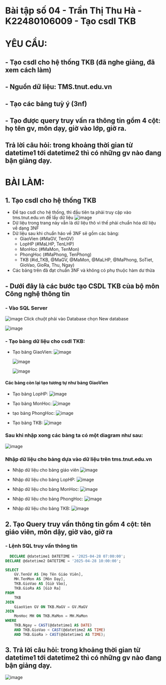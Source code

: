 # Bài tập số 04 - Trần Thị Thu Hà - K22480106009 - Tạo csdl TKB 
# YÊU CẦU: 
## -  Tạo csdl cho hệ thống TKB (đã nghe giảng, đã xem cách làm)
## -  Nguồn dữ liệu: TMS.tnut.edu.vn
## -  Tạo các bảng tuỳ ý (3nf)
## -  Tạo được query truy vấn ra thông tin gồm 4 cột: họ tên gv, môn dạy, giờ vào lớp, giờ ra.
##  Trả lời câu hỏi: trong khoảng thời gian từ datetime1 tới datetime2 thì có những gv nào đang bận     giảng dạy.
# BÀI LÀM: 
## 1. Tạo csdl cho hệ thống TKB 
- Để tạo csdl cho hệ thống, thì đầu tiên ta phải truy cập vào tms.tnut.edu.vn để lấy dữ liệu
  ![image](https://github.com/user-attachments/assets/d0eee039-502e-4df8-8d92-19c534b7f2b9)
- Dữ liệu trong trang này vẫn là dữ liệu thô vì thế phải chuẩn hóa dữ liệu về dạng 3NF
- Dữ liệu sau khi chuẩn háo về 3NF sẽ gồm các bảng:
  + GiaoVien (#MaGV, TenGV)
  + LopHP (#MaLHP, TenLHP)
  + MonHoc (#MaMon, TenMon)
  + PhongHoc (#MaPhong, TenPhong)
  + TKB (#id_TKB, @MaGV, @MaMon, @MaLHP, @MaPhong, SoTiet, GioVao, GioRa, Thu, Ngay)
- Các bảng trên đã đạt chuẩn 3NF và không có phụ thuộc hàm dư thừa
## - Dưới đây là các bước tạo CSDL TKB của bộ môn Công nghệ thông tin 
### - Vào SQL Server 
  ![image](https://github.com/user-attachments/assets/826771c4-6b51-4383-96b1-d14095900aa9)
  Click chuột phải vào Database chọn New database
  
  ![image](https://github.com/user-attachments/assets/0c308d89-abfd-4012-92e7-3ebe15db6df7)

### - Tạo bảng dữ liệu cho csdl TKB:
- Tạo bảng GiaoVien:
  ![image](https://github.com/user-attachments/assets/9dcde210-8fa4-4b14-b513-393274ee7954)

  ![image](https://github.com/user-attachments/assets/db75c9fe-a8d1-4eee-81b5-a13d141ae8d3)
  
  ![image](https://github.com/user-attachments/assets/82391719-761c-4e8a-bb09-2bd0347f979a)


#### Các bảng còn lại tạo tương tự như bảng GiaoVien
- Tạo bảng LopHP:
  ![image](https://github.com/user-attachments/assets/f2044cb5-9720-4b39-8582-17ea0e4cd8d5)

- Tạo bảng MonHoc:
  ![image](https://github.com/user-attachments/assets/ed615bea-fa56-4f7d-9fa6-5c80b0133f23)

- tạo bảng PhongHoc:
  ![image](https://github.com/user-attachments/assets/2f8c3f78-9cc3-4848-93c4-c07552f71391)

- Tạo bảng TKB: 
  ![image](https://github.com/user-attachments/assets/9a42e7e4-befa-4d8e-bb60-47788fa7f585)

### Sau khi nhập xong các bảng ta có một diagram như sau: 
  ![image](https://github.com/user-attachments/assets/f4344f30-5f06-4c71-be91-036dd3fe9001)

### Nhập dữ liệu cho bảng dựa vào dữ liệu trên tms.tnut.edu.vn
- Nhập dữ liệu cho bảng giáo viên 
  ![image](https://github.com/user-attachments/assets/c46496cb-b310-4b9e-9ea0-fe8629b6ded7)

- Nhập dữ liệu cho bảng LopHP:
  ![image](https://github.com/user-attachments/assets/77f9a1f2-2c47-4e21-b4ca-ed3d073034f9)

- Nhập dữ liệu cho bảng MonHoc:
  ![image](https://github.com/user-attachments/assets/4d71d875-f208-424b-83f9-78f32aae923f)

- Nhập dữ liệu cho bảng PhongHoc:
  ![image](https://github.com/user-attachments/assets/669fba38-31ad-46d6-92d0-9f620bd8c02f)

- Nhập dữ liệu cho bảng TKB:
  ![image](https://github.com/user-attachments/assets/064b8ef2-77be-48a3-8540-6963f1779619)

## 2. Tạo Query truy vấn thông tin gồm 4 cột: tên giáo viên, môn dậy, giờ vào, giờ ra
### - Lệnh SQL truy vấn thông tin
```sql
  DECLARE @datetime1 DATETIME = '2025-04-28 07:00:00';
DECLARE @datetime2 DATETIME = '2025-04-28 10:00:00';

SELECT 
    GV.TenGV AS [Họ Tên Giáo Viên],
    MH.TenMon AS [Môn Dạy],
    TKB.GioVao AS [Giờ Vào],
    TKB.GioRa AS [Giờ Ra]
FROM 
    TKB
JOIN 
    GiaoVien GV ON TKB.MaGV = GV.MaGV
JOIN 
    MonHoc MH ON TKB.MaMon = MH.MaMon
WHERE 
    TKB.Ngay = CAST(@datetime1 AS DATE)
    AND TKB.GioVao < CAST(@datetime2 AS TIME)
    AND TKB.GioRa > CAST(@datetime1 AS TIME);
```
## 3. Trả lời câu hỏi: trong khoảng thời gian từ datetime1 tới datetime2 thì có những gv nào đang bận giảng dạy.
  ![image](https://github.com/user-attachments/assets/7c4b1955-e1be-41d4-8496-56b41969bb6c)

